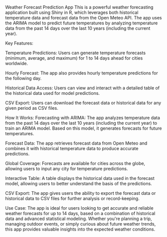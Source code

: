 Weather Forecast Prediction App
This is a powerful weather forecasting application built using Shiny in R, which leverages both historical temperature data and forecast data from the Open Meteo API. 
The app uses the ARIMA model to predict future temperatures by analyzing temperature data from the past 14 days over the last 10 years (including the current year).

Key Features:

Temperature Predictions: Users can generate temperature forecasts (minimum, average, and maximum) for 1 to 14 days ahead for cities worldwide.

Hourly Forecast: The app also provides hourly temperature predictions for the following day.

Historical Data Access: Users can view and interact with a detailed table of the historical data used for model predictions.

CSV Export: Users can download the forecast data or historical data for any given period as CSV files.

How It Works:
Forecasting with ARIMA: The app analyzes temperature data from the past 14 days over the last 10 years (including the current year) to train an ARIMA model. Based on this model, it generates forecasts for future temperatures.

Forecast Data: The app retrieves forecast data from Open Meteo and combines it with historical temperature data to produce accurate predictions.

Global Coverage: Forecasts are available for cities across the globe, allowing users to input any city for temperature predictions.

Interactive Table: A table displays the historical data used in the forecast model, allowing users to better understand the basis of the predictions.

CSV Export: The app gives users the ability to export the forecast data or historical data to CSV files for further analysis or record-keeping.

Use Case:
The app is ideal for users looking to get accurate and reliable weather forecasts for up to 14 days, based on a combination of historical data and advanced statistical modeling. 
Whether you're planning a trip, managing outdoor events, or simply curious about future weather trends, this app provides valuable insights into the expected weather conditions.
